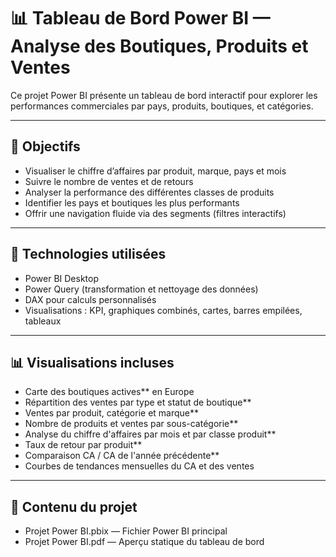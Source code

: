 # 📊 Tableau de Bord Power BI — Analyse des Boutiques, Produits et Ventes

Ce projet Power BI présente un tableau de bord interactif pour explorer les performances commerciales par pays, produits, boutiques, et catégories.

---

## 🎯 Objectifs

- Visualiser le chiffre d’affaires par produit, marque, pays et mois
- Suivre le nombre de ventes et de retours
- Analyser la performance des différentes classes de produits
- Identifier les pays et boutiques les plus performants
- Offrir une navigation fluide via des segments (filtres interactifs)

---

## 🧰 Technologies utilisées

- Power BI Desktop
- Power Query (transformation et nettoyage des données)
- DAX pour calculs personnalisés
- Visualisations : KPI, graphiques combinés, cartes, barres empilées, tableaux

---

## 📊 Visualisations incluses

- Carte des boutiques actives** en Europe
- Répartition des ventes par type et statut de boutique**
- Ventes par produit, catégorie et marque**
- Nombre de produits et ventes par sous-catégorie**
- Analyse du chiffre d'affaires par mois et par classe produit**
- Taux de retour par produit**
- Comparaison CA / CA de l'année précédente**
- Courbes de tendances mensuelles du CA et des ventes

---

## 📁 Contenu du projet

- Projet Power BI.pbix — Fichier Power BI principal
- Projet Power BI.pdf — Aperçu statique du tableau de bord


